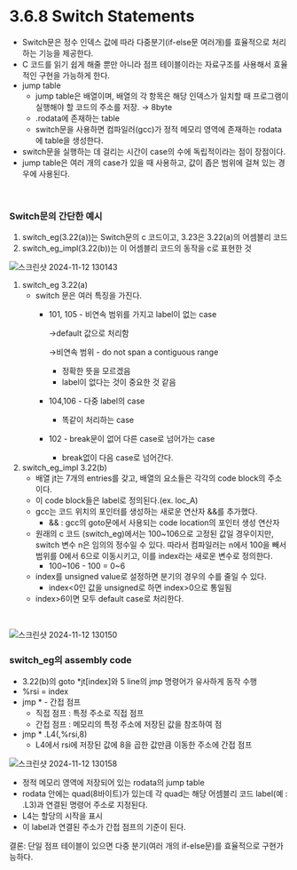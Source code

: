 # 3.6.8 Switch Statements

- Switch문은 정수 인덱스 값에 따라 다중분기(if-else문 여러개)를 효율적으로 처리하는 기능을 제공한다.
- C 코드를 읽기 쉽게 해줄 뿐만 아니라 점프 테이블이라는 자료구조를 사용해서 효율적인 구현을 가능하게 한다.
- jump table
    - jump table은 배열이며, 배열의 각 항목은 해당 인덱스가 일치할 때 프로그램이 실행해야 할 코드의 주소를 저장. → 8byte
    - .rodata에 존재하는 table
    - switch문을 사용하면 컴파일러(gcc)가 정적 메모리 영역에 존재하는 rodata에 table을 생성한다.
- switch문을 실행하는 데 걸리는 시간이 case의 수에 독립적이라는 점이 장점이다.
- jump table은 여러 개의 case가 있을 때 사용하고, 값이 좁은 범위에 걸쳐 있는 경우에 사용된다.

<br>

  
   ### Switch문의 간단한 예시


1. switch_eg(3.22(a))는 Switch문의 c 코드이고, 3.23은 3.22(a)의 어셈블리 코드
2. switch_eg_impl(3.22(b))는  이 어셈블리 코드의 동작을 c로 표현한 것

![스크린샷 2024-11-12 130143](https://github.com/user-attachments/assets/d85c7207-09dd-41b8-899b-c4b2db2c3e74)

1. switch_eg 3.22(a)
    - switch 문은 여러 특징을 가진다.
        - 101, 105 - 비연속 범위를 가지고 label이 없는 case
            
            →default 값으로 처리함
            
            →비연속 범위 - do not span a contiguous range 
            
            - 정확한 뜻을 모르겠음
            - label이 없다는 것이 중요한 것 같음
        - 104,106 - 다중 label의 case
            - 똑같이 처리하는 case
        - 102 - break문이 없어 다른 case로 넘어가는 case
            - break없이 다음 case로 넘어간다.
2.  switch_eg_impl 3.22(b)
    - 배열 jt는 7개의 entries를 갖고, 배열의 요소들은 각각의 code block의 주소이다.
    - 이 code block들은 label로 정의된다.(ex. loc_A)
    - gcc는 코드 위치의 포인터를 생성하는 새로운 연산자 &&를 추가했다.
        - && : gcc의 goto문에서 사용되는 code location의 포인터 생성 연산자
    - 원래의 c 코드 (switch_eg)에서는 100~106으로 고정된 값일 경우이지만, switch 변수 n은 임의의 정수일 수 있다. 따라서 컴파일러는 n에서 100을 빼서 범위를 0에서 6으로 이동시키고, 이를 index라는 새로운 변수로 정의한다.
        - 100~106 - 100 = 0~6
    - index를 unsigned value로 설정하면 분기의 경우의 수를 줄일 수 있다.
        - index<0인 값을 unsigned로 하면 index>0으로 통일됨
    - index>6이면 모두 default case로 처리한다.

<br>

![스크린샷 2024-11-12 130150](https://github.com/user-attachments/assets/6f465c9a-907c-4353-bca2-4d37c21233a8)

### switch_eg의 assembly code

- 3.22(b)의 goto *jt[index]와 5 line의 jmp 명령어가 유사하게 동작 수행
- %rsi = index
- jmp *  - 간접 점프
    - 직접 점프 : 특정 주소로 직접 점프
    - 간접 점프 : 메모리의 특정 주소에 저장된 값을 참조하여 점
- jmp *   .L4(,%rsi,8)
    - L4에서 rsi에 저장된 값에 8을 곱한 값만큼 이동한 주소에 간접 점프
    
![스크린샷 2024-11-12 130158](https://github.com/user-attachments/assets/dcd26d6c-5423-441f-b579-1836de422457)
    
- 정적 메모리 영역에 저장되어 있는 rodata의 jump table
- rodata 안에는 quad(8바이트)가 있는데 각 quad는 해당 어셈블리 코드 label(예 : .L3)과 연결된 명령어 주소로 지정된다.
- L4는 할당의 시작을 표시
- 이 label과 연결된 주소가 간접 점프의 기준이 된다.

결론: 단일 점프 테이블이 있으면 다중 분기(여러 개의 if-else문)를 효율적으로 구현가능하다.